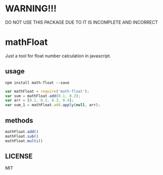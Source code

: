 # WARNING!!!
DO NOT USE THIS PACKAGE DUE TO IT IS INCOMPLETE AND INCORRECT

# mathFloat
Just a tool for float number calculation in javascript.

## usage

```shell
npm install math-float --save
```

```javascript
var mathFloat = require('math-float');
var sum = mathFloat.add(0.1, 0.2);
var arr = [0.1, 0.2, 0.3, 0.4];
var sum_1 = mathFloat.add.apply(null, arr);
```

## methods

```javascript
mathFloat.add()
mathFloat.sub()
mathFloat.multi()
```

## LICENSE 
MIT
